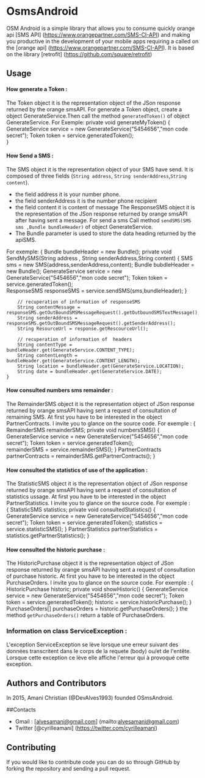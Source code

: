 # OsmsAndroid
OSM Android is a simple library that allows you to consume  quickly orange api [SMS API] (https://www.orangepartner.com/SMS-CI-API) and making you productive in the development of your mobile apps requiring a called on the [orange api] (https://www.orangepartner.com/SMS-CI-API).
It is based on the library [retrofit] (https://github.com/square/retrofit)


## Usage

#### How generate a Token :

The Token object it is the representation object of the JSon response returned by the orange smsAPI.
For generate a Token object, create a object GenerateService.Then call the method `generatedToken()` of 
object GenerateService.
For Exemple:
    private void generateMyToken()
    {
      GenerateService service = new GenerateService("5454656","mon code secret");
      Token token = service.generatedToken();  
    }
  
#### How Send a SMS :

The SMS object it is the representation object of your SMS have send.
It is composed of three fields (`String address`, `String senderAddress`,`String content`).
* the field address it is your number phone.
* the field senderAddress it is the number phone recipient 
* the field content it is content of message
The ResponseSMS object it is the representation of the JSon response returned by  orange smsAPI after having sent a message.
For send a sms Call method `sendSMS(SMS sms ,Bundle bundleHeader)` of object GenerateService.
* The Bundle parameter is used to store the data heading returned by the apiSMS.

For exemple:
	{
		Bundle bundleHeader = new Bundle();
		private void SendMySMS(String address , String senderAddress,String content)
		{
			SMS sms = new SMS(address,senderAddress,content);
			Bundle bubdleHeader = new Bundle();
			GenerateService service = new GenerateService("5454656","mon code secret");
			Token token = service.generatedToken();  
			ResponseSMS responseSMS = service.sendSMS(sms,bundleHeader);
		}
		
		// recuperation of information of responseSMS
		String contentMessage = responseSMS.getOutBoundSMSMessageRequest().getOutboundSMSTextMessage();
		String senderAddress = responseSMS.getOutBoundSMSMessageRequest().getSenderAddress();
		String ResourceUrl = response.getRescourceUrl();
		
		// recuperation of information of  headers
		String contentType = bundleHeader.get(GenerateService.CONTENT_TYPE);
		String contentLength = bundleHeader.get(GenerateService.CONTENT_LENGTH);
		String location = bundleHeader.get(GenerateService.LOCATION);
		String date = bundleHeader.get(GenerateService.DATE);
	}

#### How consulted numbers sms remainder :

The RemainderSMS object it is the representation object of JSon response returned by orange smsAPI having sent a request of consultation of remaining SMS.
At first you have to be interested in the object PartnerContracts. I invite you to glance on the source code.
For exemple :
	{
		RemainderSMS remainderSMS;
		private void numbersSMS()
		{
			GenerateService service = new GenerateService("5454656","mon code secret");
			Token token = service.generatedToken();  
			remainderSMS = service.remainderSMS();
		}
		PartnerContracts partnerContracts =  remainderSMS.getPartnerContracts();
	}


#### How consulted the statistics of use of the application :

The StatisticSMS object it is the representation object of JSon response returned by orange smsAPI having sent a request of consultation of statistics ussage.
At first you have to be interested in the object PartnerStatistics. I invite you to glance on the source code.
For exemple :	
	{
		StatisticSMS statistics;
		private void consultedStatistics()
		{
			GenerateService service = new GenerateService("5454656","mon code secret");
			Token token = service.generatedToken();
			statistics = service.statisticSMS();
		}
		PartnerStatistics partnerStatistics = statistics.getPartnerStatistics();
	}

#### How consulted the historic purchase :

The HistoricPurchase object it is the representation object of JSon response returned by orange smsAPI having sent a request of consultation of purchase historic.
At first you have to be interested in the object PurchaseOrders. I invite you to glance on the source code.
For exemple :
	{
		HistoricPurchase historic;
		private void showHistoric()
		{
			GenerateService service = new GenerateService("5454656","mon code secret");
			Token token = service.generatedToken();
			historic = service.historicPurchase();
		}
		PurchaseOrders[] purchaseOrders = historic.getPurchaseOrders();
	}
the method `getPurchaseOrders()` return a table of PurchaseOrders.

### Information on class ServiceException :
L'exception ServiceException se lève lorsque une erreur suivant des données transcritent dans le corps de la requete (body) ou/et de l'entête.
Lorsque cette exception ce lève elle affiche l'erreur qui à provoqué cette exception.


## Authors and Contributors
In 2015, Amani Christian (@DevAlves1993) founded OSmsAndroid.

##Contacts

* Gmail : [alvesamani@gmail.com] (mailto:alvesamani@gmail.com)
* Twitter [@cyrilleamani] (https://twitter.com/cyrilleamani)

## Contributing
If you would like to contribute code you can do so through GitHub by forking the repository and sending a pull request.
